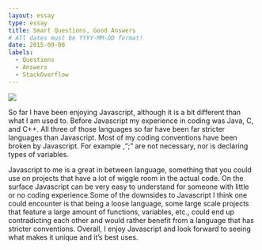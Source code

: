 ```yaml
---
layout: essay
type: essay
title: Smart Questions, Good Answers
# All dates must be YYYY-MM-DD format!
date: 2015-09-08
labels:
  - Questions
  - Answers
  - StackOverflow
---
```


<img class="ui medium left floated image" src="../images/rtfm.png">

 So far I have been enjoying Javascript, although it is a bit different than what I am used to. Before Javascript my experience in coding was Java, C, and C++. All three of those languages so far have been far stricter languages than Javascript. Most of my coding conventions have been broken by Javascript. For example ,“;” are not necessary, nor is declaring types of variables.
 
  Javascript to me is a great in between language, something that you could use on projects that have a lot of wiggle room in the actual code. On the surface Javascript can be very easy to understand for someone with little or no coding experience.Some of the downsides to Javascript I think one could encounter is that being a loose language, some large scale projects that feature a large amount of functions, variables, etc., could end up contradicting each other and would rather benefit from a language that has stricter conventions. Overall, I enjoy Javascript and look forward to seeing what makes it unique and it’s best uses. 
